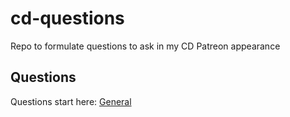 # cd-questions
Repo to formulate questions to ask in my CD Patreon appearance

## Questions
Questions start here: [General](./Questions/General.md)